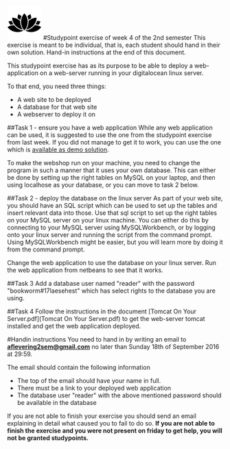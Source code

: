 ![Alt text](../img/lotussm.png)
#Studypoint exercise of week 4 of the 2nd semester
This exercise is meant to be individual, that is, each student should hand in their own solution.
Hand-in instructions at the end of this document.

This studypoint exercise has as its purpose to be able to deploy a web-application on a web-server running in your digitalocean linux server.

To that end, you need three things:

* A web site to be deployed 
* A database for that web site
* A webserver to deploy it on

##Task 1 - ensure you have a web application
While any web application can be used, it is suggested to use the one from the studypoint exercise from last week. If you did not manage to get it to work, you can use the one which is [available as demo solution](../demo/WebShop). 

To make the webshop run on your machine, you need to change the program in such a manner that it uses your own database. This can either be done by setting up the right tables on MySQL on your laptop, and then using localhose as your database, or you can move to task 2 below.

##Task 2 - deploy the database on the linux server
As part of your web site, you should have an SQL script which can be used to set up the tables and insert relevant data into those. Use that sql script to set up the right tables on your MySQL server on your linux machine. You can either do this by connecting to your MySQL server using MySQLWorkbench, or by logging onto your linux server and running the script from the command prompt. Using MySQLWorkbench might be easier, but you will learn more by doing it from the command prompt.

Change the web application to use the database on your linux server. Run the web application from netbeans to see that it works.

##Task 3
Add a database user named "reader" with the password "bookworm#17laesehest" which has select rights to the database you are using.

##Task 4
Follow the instructions in the document [Tomcat On Your Server.pdf](Tomcat On Your Server.pdf) to get the web-server tomcat installed and get the web application deployed.

#Handin instructions
You need to hand in by writing an email to **aflevering2sem@gmail.com** no later than Sunday 18th of September 2016 at 29:59.

The email should contain the following information

* The top of the email should have your name in full.
* There must be a link to your deployed web application
* The database user "reader" with the above mentioned password should be available in the database

If you are not able to finish your exercise you should send an email explaining in detail what caused you to fail to do so. **If you are not able to finish the exercise and you were not present on friday to get help, you will not be granted studypoints.**

